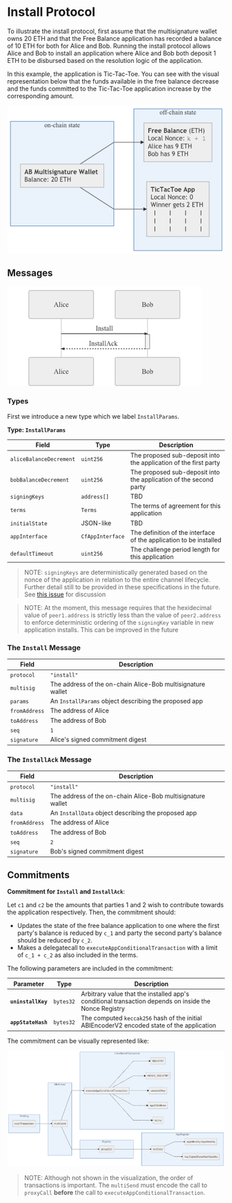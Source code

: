 # Install Protocol

To illustrate the install protocol, first assume that the multisignature wallet owns 20 ETH and that the Free Balance application has recorded a balance of 10 ETH for both for Alice and Bob. Running the install protocol allows Alice and Bob to install an application where Alice and Bob both deposit 1 ETH to be disbursed based on the resolution logic of the application.

In this example, the application is Tic-Tac-Toe. You can see with the visual representation below that the funds available in the free balance decrease and the funds committed to the Tic-Tac-Toe application increase by the corresponding amount.

![](./build/install-protocol-state.png)


## Messages

![](./build/install-protocol-exchange.png)

### Types

First we introduce a new type which we label `InstallParams`.

**Type: `InstallParams`**

|          Field          |       Type       |                            Description                             |
| ----------------------- | ---------------- | ------------------------------------------------------------------ |
| `aliceBalanceDecrement` | `uint256`        | The proposed sub-deposit into the application of the first party   |
| `bobBalanceDecrement`   | `uint256`        | The proposed sub-deposit into the application of the second party  |
| `signingKeys`           | `address[]`      | TBD                                                                |
| `terms`                 | `Terms`          | The terms of agreement for this application                        |
| `initialState`          | JSON-like        | TBD                                                                |
| `appInterface`          | `CfAppInterface` | The definition of the interface of the application to be installed |
| `defaultTimeout`        | `uint256`        | The challenge period length for this application                   |

> NOTE: `signingKeys` are deterministically generated based on the nonce of the application in relation to the entire channel lifecycle. Further detail still to be provided in these specifications in the future. See [this issue](https://github.com/counterfactual/specs/issues/15) for discussion

> NOTE: At the moment, this message requires that the hexidecimal value of `peer1.address` is strictly less than the value of `peer2.address` to enforce deterministic ordering of the `signingKey` variable in new application installs. This can be improved in the future

### The **`Install`** Message

|     Field     |                         Description                         |
| ------------- | ----------------------------------------------------------- |
| `protocol`    | `"install"`                                                 |
| `multisig`    | The address of the on-chain Alice-Bob multisignature wallet |
| `params`      | An `InstallParams` object describing the proposed app       |
| `fromAddress` | The address of Alice                                        |
| `toAddress`   | The address of Bob                                          |
| `seq`         | `1`                                                         |
| `signature`   | Alice's signed commitment digest                            |

### The **`InstallAck`** Message

|     Field     |                         Description                         |
| ------------- | ----------------------------------------------------------- |
| `protocol`    | `"install"`                                                 |
| `multisig`    | The address of the on-chain Alice-Bob multisignature wallet |
| `data`        | An `InstallData` object describing the proposed app         |
| `fromAddress` | The address of Alice                                        |
| `toAddress`   | The address of Bob                                          |
| `seq`         | `2`                                                         |
| `signature`   | Bob's signed commitment digest                              |

## Commitments

**Commitment for `Install` and `InstallAck`**:

Let `c1` and `c2` be the amounts that parties 1 and 2 wish to contribute towards the application respectively. Then, the commitment should:

- Updates the state of the free balance application to one where the first party's balance is reduced by `c_1` and party the second party's balance should be reduced by `c_2`.
- Makes a delegatecall to `executeAppConditionalTransaction` with a limit of `c_1 + c_2` as also included in the terms.

The following parameters are included in the commitment:

|     Parameter      |   Type    |                                              Description                                              |
| ------------------ | --------- | ----------------------------------------------------------------------------------------------------- |
| **`uninstallKey`** | `bytes32` | Arbitrary value that the installed app's conditional transaction depends on inside the Nonce Registry |
| **`appStateHash`** | `bytes32` | The computed `keccak256` hash of the initial ABIEncoderV2 encoded state of the application            |

The commitment can be visually represented like:

![](./build/install-protocol-commitment.png)


> NOTE: Although not shown in the visualization, the order of transactions is important. The `multiSend` must encode the call to `proxyCall` **before** the call to `executeAppConditionalTransaction`.
